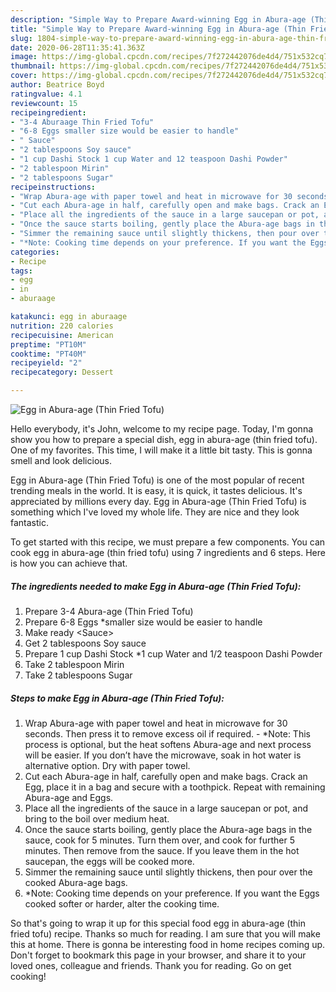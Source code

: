 ```yaml
---
description: "Simple Way to Prepare Award-winning Egg in Abura-age (Thin Fried Tofu)"
title: "Simple Way to Prepare Award-winning Egg in Abura-age (Thin Fried Tofu)"
slug: 1804-simple-way-to-prepare-award-winning-egg-in-abura-age-thin-fried-tofu
date: 2020-06-28T11:35:41.363Z
image: https://img-global.cpcdn.com/recipes/7f272442076de4d4/751x532cq70/egg-in-abura-age-thin-fried-tofu-recipe-main-photo.jpg
thumbnail: https://img-global.cpcdn.com/recipes/7f272442076de4d4/751x532cq70/egg-in-abura-age-thin-fried-tofu-recipe-main-photo.jpg
cover: https://img-global.cpcdn.com/recipes/7f272442076de4d4/751x532cq70/egg-in-abura-age-thin-fried-tofu-recipe-main-photo.jpg
author: Beatrice Boyd
ratingvalue: 4.1
reviewcount: 15
recipeingredient:
- "3-4 Aburaage Thin Fried Tofu"
- "6-8 Eggs smaller size would be easier to handle"
- " Sauce"
- "2 tablespoons Soy sauce"
- "1 cup Dashi Stock 1 cup Water and 12 teaspoon Dashi Powder"
- "2 tablespoon Mirin"
- "2 tablespoons Sugar"
recipeinstructions:
- "Wrap Abura-age with paper towel and heat in microwave for 30 seconds. Then press it to remove excess oil if required.  *Note: This process is optional, but the heat softens Abura-age and next process will be easier. If you don’t have the microwave, soak in hot water is alternative option. Dry with paper towel."
- "Cut each Abura-age in half, carefully open and make bags. Crack an Egg, place it in a bag and secure with a toothpick. Repeat with remaining Abura-age and Eggs."
- "Place all the ingredients of the sauce in a large saucepan or pot, and bring to the boil over medium heat."
- "Once the sauce starts boiling, gently place the Abura-age bags in the sauce, cook for 5 minutes. Turn them over, and cook for further 5 minutes. Then remove from the sauce. If you leave them in the hot saucepan, the eggs will be cooked more."
- "Simmer the remaining sauce until slightly thickens, then pour over the cooked Abura-age bags."
- "*Note: Cooking time depends on your preference. If you want the Eggs cooked softer or harder, alter the cooking time."
categories:
- Recipe
tags:
- egg
- in
- aburaage

katakunci: egg in aburaage 
nutrition: 220 calories
recipecuisine: American
preptime: "PT10M"
cooktime: "PT40M"
recipeyield: "2"
recipecategory: Dessert

---
```



![Egg in Abura-age (Thin Fried Tofu)](https://img-global.cpcdn.com/recipes/7f272442076de4d4/751x532cq70/egg-in-abura-age-thin-fried-tofu-recipe-main-photo.jpg)

Hello everybody, it's John, welcome to my recipe page. Today, I'm gonna show you how to prepare a special dish, egg in abura-age (thin fried tofu). One of my favorites. This time, I will make it a little bit tasty. This is gonna smell and look delicious.



Egg in Abura-age (Thin Fried Tofu) is one of the most popular of recent trending meals in the world. It is easy, it is quick, it tastes delicious. It's appreciated by millions every day. Egg in Abura-age (Thin Fried Tofu) is something which I've loved my whole life. They are nice and they look fantastic.


To get started with this recipe, we must prepare a few components. You can cook egg in abura-age (thin fried tofu) using 7 ingredients and 6 steps. Here is how you can achieve that.

<!--inarticleads1-->

##### The ingredients needed to make Egg in Abura-age (Thin Fried Tofu):

1. Prepare 3-4 Abura-age (Thin Fried Tofu)
1. Prepare 6-8 Eggs *smaller size would be easier to handle
1. Make ready  &lt;Sauce&gt;
1. Get 2 tablespoons Soy sauce
1. Prepare 1 cup Dashi Stock *1 cup Water and 1/2 teaspoon Dashi Powder
1. Take 2 tablespoon Mirin
1. Take 2 tablespoons Sugar




<!--inarticleads2-->

##### Steps to make Egg in Abura-age (Thin Fried Tofu):

1. Wrap Abura-age with paper towel and heat in microwave for 30 seconds. Then press it to remove excess oil if required.  - *Note: This process is optional, but the heat softens Abura-age and next process will be easier. If you don’t have the microwave, soak in hot water is alternative option. Dry with paper towel.
1. Cut each Abura-age in half, carefully open and make bags. Crack an Egg, place it in a bag and secure with a toothpick. Repeat with remaining Abura-age and Eggs.
1. Place all the ingredients of the sauce in a large saucepan or pot, and bring to the boil over medium heat.
1. Once the sauce starts boiling, gently place the Abura-age bags in the sauce, cook for 5 minutes. Turn them over, and cook for further 5 minutes. Then remove from the sauce. If you leave them in the hot saucepan, the eggs will be cooked more.
1. Simmer the remaining sauce until slightly thickens, then pour over the cooked Abura-age bags.
1. *Note: Cooking time depends on your preference. If you want the Eggs cooked softer or harder, alter the cooking time.




So that's going to wrap it up for this special food egg in abura-age (thin fried tofu) recipe. Thanks so much for reading. I am sure that you will make this at home. There is gonna be interesting food in home recipes coming up. Don't forget to bookmark this page in your browser, and share it to your loved ones, colleague and friends. Thank you for reading. Go on get cooking!
